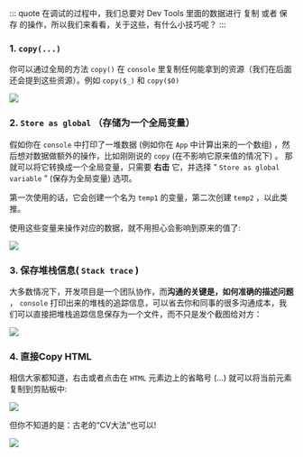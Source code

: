 ::: quote
在调试的过程中，我们总要对 Dev Tools 里面的数据进行 复制 或者 保存 的操作，所以我们来看看，关于这些，有什么小技巧呢？
:::

### 1. `copy(...)` 

你可以通过全局的方法 `copy()` 在 `console` 里复制任何能拿到的资源（我们在后面还会提到这些资源）。例如 `copy($_)` 和 `copy($0)` 

![](https://wingman-1300536089.cos.ap-shanghai.myqcloud.com/chrome/C02/copy&saving01.gif)

### 2. `Store as global` （存储为一个全局变量）

假如你在 `console` 中打印了一堆数据 (例如你在 `App` 中计算出来的一个数组) ，然后想对数据做额外的操作，比如刚刚说的 `copy` (在不影响它原来值的情况下) 。
那就可以将它转换成一个全局变量，只需要 **右击** 它，并选择 “ `Store as global variable` ”   (保存为全局变量) 选项。

第一次使用的话，它会创建一个名为 `temp1` 的变量，第二次创建 `temp2` ，以此类推。

使用这些变量来操作对应的数据，就不用担心会影响到原来的值了:

![](https://wingman-1300536089.cos.ap-shanghai.myqcloud.com/chrome/C02/copy&saving02.gif)

### 3. 保存堆栈信息( `Stack trace` )

大多数情况下，开发项目是一个团队协作，而**沟通的关键是，如何准确的描述问题** ， `console` 打印出来的堆栈的追踪信息，可以省去你和同事的很多沟通成本，我们可以直接把堆栈追踪信息保存为一个文件，而不只是发个截图给对方：

![](https://wingman-1300536089.cos.ap-shanghai.myqcloud.com/chrome/C02/save_log.gif)

### 4. 直接Copy HTML

相信大家都知道，右击或者点击在 `HTML` 元素边上的省略号 (...) 就可以将当前元素复制到剪贴板中:

![](https://wingman-1300536089.cos.ap-shanghai.myqcloud.com/chrome/C02/copy_01.gif)


但你不知道的是：古老的“CV大法”也可以!

![](https://wingman-1300536089.cos.ap-shanghai.myqcloud.com/chrome/C02/copy_02.gif)
